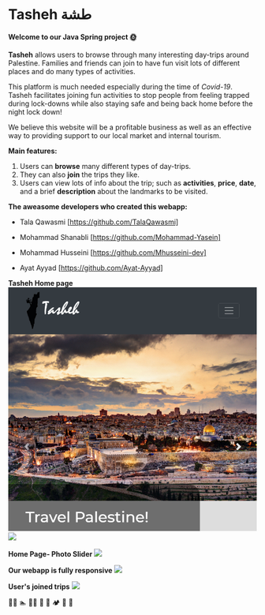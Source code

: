 # Tasheh طشة
#### Welcome to our Java Spring project 🌞 


**Tasheh** allows users to browse through many interesting day-trips around Palestine. Families and friends can join to have fun visit lots of different places and do many types of activities.

This platform is much needed especially during the time of *Covid-19*. Tasheh facilitates joining fun activities to stop people from feeling trapped during lock-downs while also staying safe and being back home before the night lock down!

We believe this website will be a profitable business as well as an effective way to providing support to our local market and internal tourism.



**Main features:**

1. Users can **browse** many different types of day-trips.
2. They can also **join** the trips they like.
3. Users can view lots of info about the trip; such as **activities**, **price**, **date**, and a brief **description** about the landmarks to be visited. 




**The aweasome developers who created this webapp:**
- Tala Qawasmi [https://github.com/TalaQawasmi]

- Mohammad Shanabli [https://github.com/Mohammad-Yasein]

- Mohammad Husseini [https://github.com/Mhusseini-dev]

- Ayat Ayyad [https://github.com/Ayat-Ayyad]



**Tasheh Home page**
 ![](home.png)
 ![](homepage.gif)


**Home Page- Photo Slider**
 ![](slider.gif)
 
 
 **Our webapp is fully responsive**
 ![](responsive.gif)


**User's joined trips**
![](usersjoinedtrips.gif)


:biking_man: :swimmer: 	:biking_woman: 	:horse_racing: :climbing: :camping: :herb: :sunrise_over_mountains:
